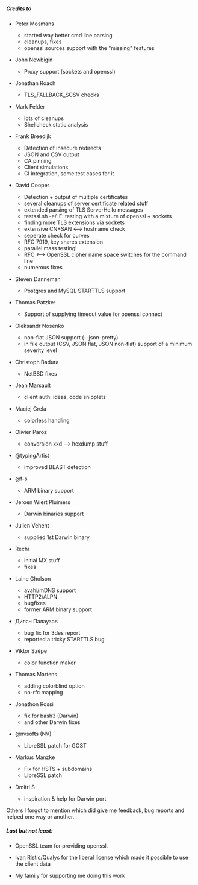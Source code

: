 
##### Credits to

* Peter Mosmans
  - started way better cmd line parsing
  - cleanups, fixes
  - openssl sources support with the "missing" features

* John Newbigin
  - Proxy support (sockets and openssl)

* Jonathan Roach
  - TLS_FALLBACK_SCSV checks

* Mark Felder
  - lots of cleanups
  - Shellcheck static analysis

* Frank Breedijk
  - Detection of insecure redirects
  - JSON and CSV output
  - CA pinning
  - Client simulations
  - CI integration, some test cases for it

* David Cooper
  - Detection + output of multiple certificates
  - several cleanups of server certificate related stuff
  - extended parsing of TLS ServerHello messages
  - testssl.sh -e/-E: testing with a mixture of openssl + sockets
  - finding more TLS extensions via sockets
  - extensive CN+SAN <--> hostname check
  - seperate check for curves
  - RFC 7919, key shares extension
  - parallel mass testing!
  - RFC <--> OpenSSL cipher name space switches for the command line 
  - numerous fixes
 
 * Steven Danneman
   - Postgres and MySQL STARTTLS support

* Thomas Patzke:
  - Support of supplying timeout value for openssl connect

* Oleksandr Nosenko
  - non-flat JSON support (--json-pretty)
  - in file output (CSV, JSON flat, JSON non-flat) support of a minimum severity level

* Christoph Badura
  - NetBSD fixes

* Jean Marsault
  - client auth: ideas, code snipplets

* Maciej Grela
  - colorless handling

* Olivier Paroz
  - conversion xxd --> hexdump stuff

* @typingArtist
  - improved BEAST detection

* @f-s
  - ARM binary support

* Jeroen Wiert Pluimers
  - Darwin binaries support

* Julien Vehent
  - supplied 1st Darwin binary

* Rechi
  - initial MX stuff
  - fixes

* Laine Gholson
  - avahi/mDNS support
  - HTTP2/ALPN
  - bugfixes
  - former ARM binary support

* Дилян Палаузов
  - bug fix for 3des report
  - reported a tricky STARTTLS bug

* Viktor Szépe
  - color function maker

* Thomas Martens
  - adding colorblind option
  - no-rfc mapping

* Jonathon Rossi
  - fix for bash3 (Darwin)
  - and other Darwin fixes

* @nvsofts (NV)
  - LibreSSL patch for GOST

* Markus Manzke
  - Fix for HSTS + subdomains
  - LibreSSL patch

* Dmitri S
  - inspiration & help for Darwin port


Others I forgot to mention which did give me feedback, bug reports and helped one way or another.


##### Last but not least:

* OpenSSL team for providing openssl.

* Ivan Ristic/Qualys for the liberal license which made it possible to use the client data

* My family for supporting me doing this work

